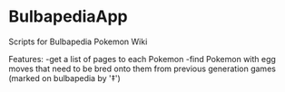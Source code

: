 # BulbapediaApp
Scripts for Bulbapedia Pokemon Wiki


Features:
-get a list of pages to each Pokemon
-find Pokemon with egg moves that need to be bred onto them from previous generation games (marked on bulbapedia by '‡')

